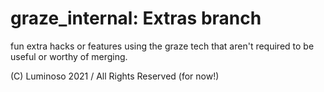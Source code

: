 # graze_internal: Extras branch
fun extra hacks or features using the graze tech that aren't required to be useful or worthy of merging.

(C) Luminoso 2021 / All Rights Reserved (for now!)
